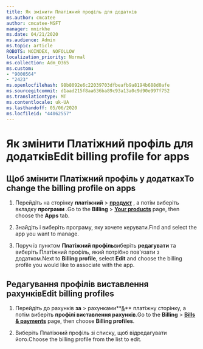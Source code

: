 ```yaml
---
title: Як змінити Платіжний профіль для додатків
ms.author: cmcatee
author: cmcatee-MSFT
manager: mnirkhe
ms.date: 04/21/2020
ms.audience: Admin
ms.topic: article
ROBOTS: NOINDEX, NOFOLLOW
localization_priority: Normal
ms.collection: Adm_O365
ms.custom:
- "9000564"
- "2423"
ms.openlocfilehash: 98b8092e6c22039703dfbeafb9a8194b688d0afe
ms.sourcegitcommit: d1aad215f8aa636ba89c93a13a0c9d90e997f752
ms.translationtype: MT
ms.contentlocale: uk-UA
ms.lasthandoff: 05/06/2020
ms.locfileid: "44062557"
---
```

# <a name="edit-billing-profile-for-apps"></a><span data-ttu-id="6f372-102">Як змінити Платіжний профіль для додатків</span><span class="sxs-lookup"><span data-stu-id="6f372-102">Edit billing profile for apps</span></span>

## <a name="to-change-the-billing-profile-on-apps"></a><span data-ttu-id="6f372-103">Щоб змінити Платіжний профіль у додатках</span><span class="sxs-lookup"><span data-stu-id="6f372-103">To change the billing profile on apps</span></span>

1. <span data-ttu-id="6f372-104">Перейдіть на сторінку **платіжний** > **[продукт](https://go.microsoft.com/fwlink/p/?linkid=842054)** , а потім виберіть вкладку **програми** .</span><span class="sxs-lookup"><span data-stu-id="6f372-104">Go to the **Billing** > **[Your products](https://go.microsoft.com/fwlink/p/?linkid=842054)** page, then choose the **Apps** tab.</span></span>

2. <span data-ttu-id="6f372-105">Знайдіть і виберіть програму, яку хочете керувати.</span><span class="sxs-lookup"><span data-stu-id="6f372-105">Find and select the app you want to manage.</span></span>  

3. <span data-ttu-id="6f372-106">Поруч із пунктом **Платіжний профіль**виберіть **редагувати** та виберіть Платіжний профіль, який потрібно пов'язати з додатком.</span><span class="sxs-lookup"><span data-stu-id="6f372-106">Next to **Billing profile**, select **Edit** and choose the billing profile you would like to associate with the app.</span></span>

## <a name="edit-billing-profiles"></a><span data-ttu-id="6f372-107">Редагування профілів виставлення рахунків</span><span class="sxs-lookup"><span data-stu-id="6f372-107">Edit billing profiles</span></span>

1. <span data-ttu-id="6f372-108">Перейдіть до рахунків **за** > рахунками**[&](https://go.microsoft.com/fwlink/p/?linkid=848039)** платіжну сторінку, а потім виберіть **профілі виставлення рахунків**.</span><span class="sxs-lookup"><span data-stu-id="6f372-108">Go to the **Billing** > **[Bills & payments](https://go.microsoft.com/fwlink/p/?linkid=848039)** page, then choose **Billing profiles**.</span></span>

2. <span data-ttu-id="6f372-109">Виберіть Платіжний профіль зі списку, щоб відредагувати його.</span><span class="sxs-lookup"><span data-stu-id="6f372-109">Choose the billing profile from the list to edit.</span></span>